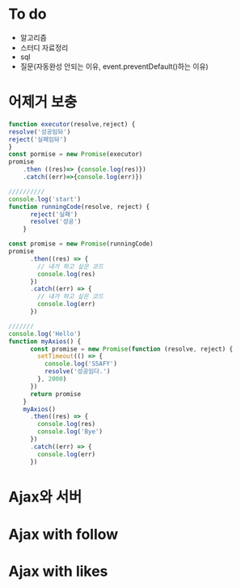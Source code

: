 # To  do

* 알고리즘
* 스터디 자료정리
* sql
* 질문(자동완성 안되는 이유, event.preventDefault()하는 이유)



# 어제거 보충

```javascript
function executor(resolve,reject) {
resolve('성공임돠')
reject('실패임돠')
}
const pormise = new Promise(executor) 
promise
	.then ((res)=> {console.log(res)})
	.catch((err)=>{console.log(err)})

//////////
console.log('start')
function runningCode(resolve, reject) {      
      reject('실패')
      resolve('성공')
    }

const promise = new Promise(runningCode) 
promise
      .then((res) => {
        // 내가 하고 싶은 코드
        console.log(res)
      })
      .catch((err) => {
        // 내가 하고 싶은 코드
        console.log(err)
      })

///////
console.log('Hello')
function myAxios() {
      const promise = new Promise(function (resolve, reject) {      
        setTimeout(() => {
          console.log('SSAFY')
          resolve('성공임다.')
        }, 2000)
      })
      return promise
    }
    myAxios()
      .then((res) => { 
        console.log(res) 
        console.log('Bye')
      })
      .catch((err) => { 
        console.log(err) 
      })
```





# Ajax와 서버





# Ajax with follow







# Ajax with likes

